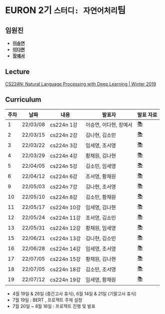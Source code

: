 # EURON 2기 `스터디: 자연어처리`팀

## 임원진
- **[이승연](https://github.com/win2dvp21)**
- **[이다현](https://github.com/hopebii)**
- **[장예서](https://github.com/yesyeseo)**


## Lecture
[CS224N: Natural Language Processing with Deep Learning | Winter 2019](https://www.youtube.com/playlist?list=PLoROMvodv4rOhcuXMZkNm7j3fVwBBY42z)


## Curriculum

| 주차 | 날짜 | 내용 | 발표자 | 발표 자료|
|---|---|---|---|---|
|1|22/03/08|cs224n 1강|이승연, 이다현, 장예서|[📚](NLP_week1.pdf)|
|2|22/03/15|cs224n 2강|김나현, 김소민|[📚](NLP_week2.pdf)|
|3|22/03/22|cs224n 3강|임세영, 조서영|[📚](NLP_week3.pdf)|
|4|22/03/29|cs224n 4강|황채원, 김나현|[📚](NLP_week4.pdf)|
|5|22/04/05|cs224n 5강|김소민, 임세영|[📚](NLP_week5.pdf)|
|6|22/04/12|cs224n 6강|조서영, 황채원|[📚](NLP_week6.pdf)|
|9|22/05/03|cs224n 7강|김나현, 조서영|[📚](NLP_week9.pdf)|
|10|22/05/10|cs224n 8강|김소민, 황채원|[📚](NLP_week10.pdf)|
|11|22/05/17|cs224n 10강|임세영, 김나현|[📚](NLP_week11.pdf)|
|12|22/05/24|cs224n 11강|조서영, 김소민|[📚](NLP_week12.pdf)|
|13|22/05/31|cs224n 12강|황채원, 임세영|[📚](NLP_week13.pdf)|
|15|22/06/21|cs224n 13강|김나현, 김소민|[📚]()|
|16|22/06/28|cs224n 14강|임세영, 조서영|[📚]()|
|17|22/07/05|cs224n 15강|황채원, 김나현|[📚]()|
|18|22/07/05|cs224n 18강|김소민, 조서영|[📚]()|
|19|22/07/12|cs224n 19강|임세영, 황채원|[📚]()|


* 4월 19일 & 26일 (중간고사 휴식), 6월 14일 & 21일 (기말고사 휴식)
* 7월 19일 : BERT , 프로젝트 주제 설정 
* 7월 20일 ~ 8월 16일 : 프로젝트 진행 및 발표 
